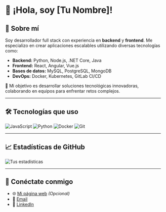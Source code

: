 # 👋 ¡Hola, soy [Tu Nombre]!

## 🚀 Sobre mí
Soy desarrollador full stack con experiencia en **backend** y **frontend**. Me especializo en crear aplicaciones escalables utilizando diversas tecnologías como:

- **Backend:** Python, Node.js, .NET Core, Java
- **Frontend:** React, Angular, Vue.js
- **Bases de datos:** MySQL, PostgreSQL, MongoDB
- **DevOps:** Docker, Kubernetes, GitLab CI/CD

🎯 Mi objetivo es desarrollar soluciones tecnológicas innovadoras, colaborando en equipos para enfrentar retos complejos.

---

## 🛠️ Tecnologías que uso
![JavaScript](https://img.shields.io/badge/-JavaScript-F7DF1E?style=flat&logo=javascript&logoColor=black)
![Python](https://img.shields.io/badge/-Python-3776AB?style=flat&logo=python&logoColor=white)
![Docker](https://img.shields.io/badge/-Docker-2496ED?style=flat&logo=docker&logoColor=white)
![Git](https://img.shields.io/badge/-Git-F05032?style=flat&logo=git&logoColor=white)

---

## 📈 Estadísticas de GitHub
![Tus estadísticas](https://github-readme-stats.vercel.app/api?username=TuUsuario&show_icons=true&theme=radical)

---

## 💼 Conéctate conmigo
- 🌐 [Mi página web](https://tusitio.com) *(Opcional)*
- 📧 [Email](mailto:tuemail@ejemplo.com)
- 💼 [LinkedIn](https://linkedin.com/in/tuperfil)
